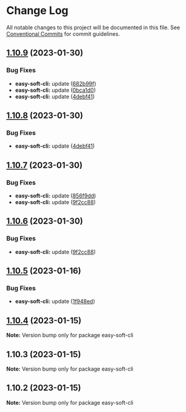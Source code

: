 # Change Log

All notable changes to this project will be documented in this file. See [Conventional Commits](https://conventionalcommits.org) for commit guidelines.

## [1.10.9](https://github.com/kityandhero/easy-soft-framework/compare/easy-soft-cli@1.10.7...easy-soft-cli@1.10.9) (2023-01-30)

### Bug Fixes

- **easy-soft-cli:** update ([682b99f](https://github.com/kityandhero/easy-soft-framework/commit/682b99fd7ba07b26cb9b9a9e44762be84977784c))
- **easy-soft-cli:** update ([0bca1d0](https://github.com/kityandhero/easy-soft-framework/commit/0bca1d07d7459a2c1d78a6504b684b07ed9fefaf))
- **easy-soft-cli:** update ([4debf41](https://github.com/kityandhero/easy-soft-framework/commit/4debf4147b24b32f17b814153b31850a6c1b9c47))

## [1.10.8](https://github.com/kityandhero/easy-soft-framework/compare/easy-soft-cli@1.10.7...easy-soft-cli@1.10.8) (2023-01-30)

### Bug Fixes

- **easy-soft-cli:** update ([4debf41](https://github.com/kityandhero/easy-soft-framework/commit/4debf4147b24b32f17b814153b31850a6c1b9c47))

## [1.10.7](https://github.com/kityandhero/easy-soft-framework/compare/easy-soft-cli@1.10.5...easy-soft-cli@1.10.7) (2023-01-30)

### Bug Fixes

- **easy-soft-cli:** update ([856f9dd](https://github.com/kityandhero/easy-soft-framework/commit/856f9ddb649c4077e22bc6d17276c814e93e796b))
- **easy-soft-cli:** update ([9f2cc88](https://github.com/kityandhero/easy-soft-framework/commit/9f2cc88ecbf09c260d6032beafa8a12e79149a83))

## [1.10.6](https://github.com/kityandhero/easy-soft-framework/compare/easy-soft-cli@1.10.5...easy-soft-cli@1.10.6) (2023-01-30)

### Bug Fixes

- **easy-soft-cli:** update ([9f2cc88](https://github.com/kityandhero/easy-soft-framework/commit/9f2cc88ecbf09c260d6032beafa8a12e79149a83))

## [1.10.5](https://github.com/kityandhero/easy-soft-framework/compare/easy-soft-cli@1.10.4...easy-soft-cli@1.10.5) (2023-01-16)

### Bug Fixes

- **easy-soft-cli:** update ([1f948ed](https://github.com/kityandhero/easy-soft-framework/commit/1f948ed93bfe653d766203272e14f30be51e1bf3))

## [1.10.4](https://github.com/kityandhero/easy-soft-framework/compare/easy-soft-cli@1.10.3...easy-soft-cli@1.10.4) (2023-01-15)

**Note:** Version bump only for package easy-soft-cli

## 1.10.3 (2023-01-15)

**Note:** Version bump only for package easy-soft-cli

## 1.10.2 (2023-01-15)

**Note:** Version bump only for package easy-soft-cli
